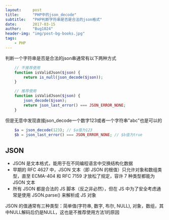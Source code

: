 ```yaml
---
layout:     post
title:      "PHP中的json_decode"
subtitle:   "PHP判断字符串是否是合法的json格式"
date:       2017-03-15
author:     "Bug1024"
header-img: "img/post-bg-books.jpg"
tags:
    - PHP
---
```


判断一个字符串是否是合法的json串通常有以下两种方式

```php
    // 不推荐使用
    function isValidJson($json) {
        return is_null(json_decode($json));
    }

    // 推荐使用
    function isValidJson($json) {
        json_decode($json);
        return json_last_error() === JSON_ERROR_NONE;
    }
```

但是无意中发现直接json_decode一个数字123或者一个字符串"abc"也是可以的
```php
    $a = json_decode(123); // $a值为123
    $b = json_last_error() === JSON_ERROR_NONE; // $b值为true
```

## JSON
 - JSON 是文本格式，能用于在不同编程语言中交换结构化数据
 - 早期的 RFC 4627 中，JSON 文本（即 JSON 的根值）只允许对象和数组类型，直至 ECMA-404 和 RFC 7159 才放松了规定，容许 7 种类型都能为 JSON 文本
 - 所有 JSON 都是合法的 JS 脚本（反之非必然），但在 JS 中为了安全考虑通常是使用 JSON.parse() 来解析成 JS 对象

JSON 的值通常有三种类型：简单值(字符串, 数字, 布尔, NULL), 对象，数组，其中NULL解码后仍是NULL，这也是不推荐使用方法1的原因


